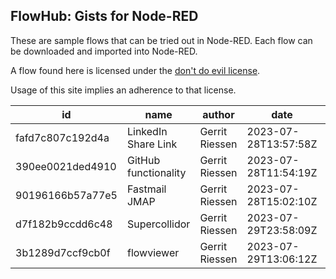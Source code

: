 ## FlowHub: Gists for Node-RED

These are sample flows that can be tried out in Node-RED. Each flow can be downloaded and imported into Node-RED.

A flow found here is licensed under the [don't do evil license](https://cdn.openmindmap.org/LICENSE.txt).

Usage of this site implies an adherence to that license.

| id | name| author | date | details |
|----|-----|--------|------|---------|
| fafd7c807c192d4a |  LinkedIn Share Link | Gerrit Riessen | 2023-07-28T13:57:58Z | [details](https://flowhub.org/f/fafd7c807c192d4a) |
| 390ee0021ded4910 |  GitHub functionality | Gerrit Riessen | 2023-07-28T11:54:19Z | [details](https://flowhub.org/f/390ee0021ded4910) |
| 90196166b57a77e5 |  Fastmail JMAP | Gerrit Riessen | 2023-07-28T15:02:10Z | [details](https://flowhub.org/f/90196166b57a77e5) |
| d7f182b9ccdd6c48 |  Supercollidor | Gerrit Riessen | 2023-07-29T23:58:09Z | [details](https://flowhub.org/f/d7f182b9ccdd6c48) |
| 3b1289d7ccf9cb0f |  flowviewer | Gerrit Riessen | 2023-07-29T13:06:12Z | [details](https://flowhub.org/f/3b1289d7ccf9cb0f) |
